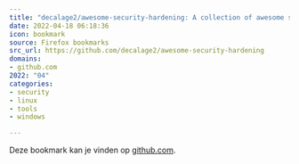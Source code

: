 ```yaml
---
title: "decalage2/awesome-security-hardening: A collection of awesome security hardening guides, tools and o..."
date: 2022-04-18 06:18:36
icon: bookmark
source: Firefox bookmarks
src_url: https://github.com/decalage2/awesome-security-hardening
domains:
- github.com
2022: "04"
categories:
- security
- linux
- tools
- windows

---
```

Deze bookmark kan je vinden op [github.com](https://github.com/decalage2/awesome-security-hardening).
